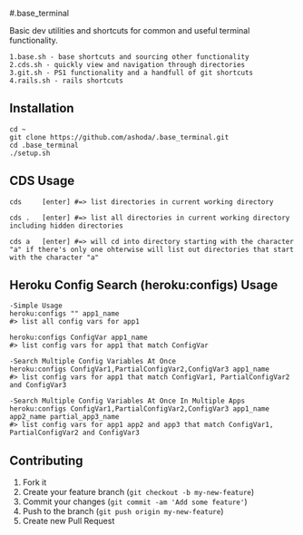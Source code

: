 #.base_terminal

Basic dev utilities and shortcuts for common and useful terminal functionality.

	1.base.sh - base shortcuts and sourcing other functionality
	2.cds.sh - quickly view and navigation through directories
	3.git.sh - PS1 functionality and a handfull of git shortcuts 
	4.rails.sh - rails shortcuts 

## Installation

    cd ~
    git clone https://github.com/ashoda/.base_terminal.git
    cd .base_terminal
    ./setup.sh
    

## CDS Usage

	cds 	[enter] #=> list directories in current working directory
	
	cds . 	[enter] #=> list all directories in current working directory including hidden directories

	cds a 	[enter] #=> will cd into directory starting with the character "a" if there's only one ohterwise will list out directories that start with the character "a"  

## Heroku Config Search (heroku:configs) Usage

	-Simple Usage
	heroku:configs "" app1_name
	#> list all config vars for app1

	heroku:configs ConfigVar app1_name
	#> list config vars for app1 that match ConfigVar

	-Search Multiple Config Variables At Once
	heroku:configs ConfigVar1,PartialConfigVar2,ConfigVar3 app1_name 	
	#> list config vars for app1 that match ConfigVar1, PartialConfigVar2 and ConfigVar3

	-Search Multiple Config Variables At Once In Multiple Apps
	heroku:configs ConfigVar1,PartialConfigVar2,ConfigVar3 app1_name app2_name partial_app3_name
	#> list config vars for app1 app2 and app3 that match ConfigVar1, PartialConfigVar2 and ConfigVar3


## Contributing

1. Fork it
2. Create your feature branch (`git checkout -b my-new-feature`)
3. Commit your changes (`git commit -am 'Add some feature'`)
4. Push to the branch (`git push origin my-new-feature`)
5. Create new Pull Request
